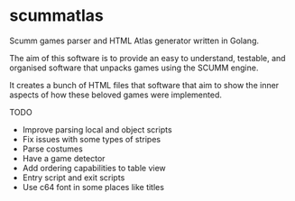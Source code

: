 # scummatlas
Scumm games parser and HTML Atlas generator written in Golang.

The aim of this software is to provide an easy to understand, testable, and organised software that unpacks games using the SCUMM engine.

It creates a bunch of HTML files that software that aim to show the inner aspects of how these beloved games were implemented.

TODO
- Improve parsing local and object scripts
- Fix issues with some types of stripes
- Parse costumes
- Have a game detector
- Add ordering capabilities to table view
- Entry script and exit scripts
- Use c64 font in some places like titles
